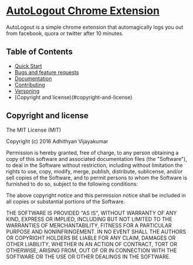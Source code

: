 # [AutoLogout Chrome Extension](https://tr.im/autologout)

AutoLogout is a simple chrome extension that automagically logs you out from facebook, quora or twitter after 10 minutes.

## Table of Contents

* [Quick Start](#quick-start)
* [Bugs and feature requests](#bugs-and-feature-requests)
* [Documentation](#documentation)
* [Contributing](#contributing)
* [Versoning](#versoning)
* [Copyright and license)(#copyright-and-license)

## Copyright and license

The MIT License (MIT)

Copyright (c) 2016 Adhithyan Vijayakumar

Permission is hereby granted, free of charge, to any person obtaining a copy
of this software and associated documentation files (the "Software"), to deal
in the Software without restriction, including without limitation the rights
to use, copy, modify, merge, publish, distribute, sublicense, and/or sell
copies of the Software, and to permit persons to whom the Software is
furnished to do so, subject to the following conditions:

The above copyright notice and this permission notice shall be included in all
copies or substantial portions of the Software.

THE SOFTWARE IS PROVIDED "AS IS", WITHOUT WARRANTY OF ANY KIND, EXPRESS OR
IMPLIED, INCLUDING BUT NOT LIMITED TO THE WARRANTIES OF MERCHANTABILITY,
FITNESS FOR A PARTICULAR PURPOSE AND NONINFRINGEMENT. IN NO EVENT SHALL THE
AUTHORS OR COPYRIGHT HOLDERS BE LIABLE FOR ANY CLAIM, DAMAGES OR OTHER
LIABILITY, WHETHER IN AN ACTION OF CONTRACT, TORT OR OTHERWISE, ARISING FROM,
OUT OF OR IN CONNECTION WITH THE SOFTWARE OR THE USE OR OTHER DEALINGS IN THE
SOFTWARE.
